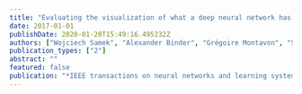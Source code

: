 ```yaml
---
title: "Evaluating the visualization of what a deep neural network has learned"
date: 2017-01-01
publishDate: 2020-01-20T15:49:16.495232Z
authors: ["Wojciech Samek", "Alexander Binder", "Grégoire Montavon", "Sebastian Lapuschkin", "Klaus-Robert Müller"]
publication_types: ["2"]
abstract: ""
featured: false
publication: "*IEEE transactions on neural networks and learning systems*"
---
```


